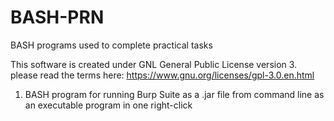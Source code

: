 # BASH-PRN
BASH programs used to complete practical tasks

This software is created under GNL General Public License version 3. please read the terms here:
https://www.gnu.org/licenses/gpl-3.0.en.html

1. BASH program for running Burp Suite as a .jar file from command line as an executable program in one right-click
